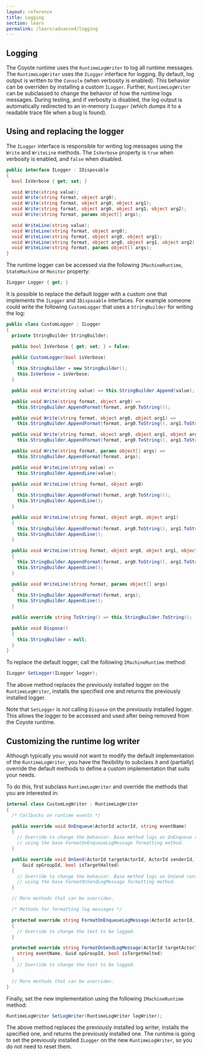 ```yaml
---
layout: reference
title: Logging
section: learn
permalink: /learn/advanced/logging
---
```


## Logging

The Coyote runtime uses the `RuntimeLogWriter` to log all runtime messages. The `RuntimeLogWriter` uses
the `ILogger` interface for logging. By default, log output is written to the `Console` (when verbosity
is enabled). This behavior can be overriden by installing a custom `ILogger`. Further,
`RuntimeLogWriter` can be subclassed to change the behavior of how the runtime logs messages. During
testing, and if verbosity is disabled, the log output is automatically redirected to an in-memory
`ILogger` (which dumps it to a readable trace file when a bug is found).

## Using and replacing the logger

The `ILogger` interface is responsible for writing log messages using the `Write` and `WriteLine`
methods. The `IsVerbose` property is `true` when verbosity is enabled, and `false` when disabled.

```c#
public interface ILogger : IDisposable
{
  bool IsVerbose { get; set; }

  void Write(string value);
  void Write(string format, object arg0);
  void Write(string format, object arg0, object arg1);
  void Write(string format, object arg0, object arg1, object arg2);
  void Write(string format, params object[] args);

  void WriteLine(string value);
  void WriteLine(string format, object arg0);
  void WriteLine(string format, object arg0, object arg1);
  void WriteLine(string format, object arg0, object arg1, object arg2);
  void WriteLine(string format, params object[] args);
}
```

The runtime logger can be accessed via the following `IMachineRuntime`, `StateMachine` or `Monitor` property:

```c#
ILogger Logger { get; }
```

It is possible to replace the default logger with a custom one that implements the `ILogger` and
`IDisposable` interfaces. For example someone could write the following `CustomLogger` that uses a
`StringBuilder` for writing the log:

```c#
public class CustomLogger : ILogger
{
  private StringBuilder StringBuilder;

  public bool IsVerbose { get; set; } = false;

  public CustomLogger(bool isVerbose)
  {
    this.StringBuilder = new StringBuilder();
    this.IsVerbose = isVerbose;
  }

  public void Write(string value) => this.StringBuilder.Append(value);

  public void Write(string format, object arg0) =>
    this.StringBuilder.AppendFormat(format, arg0.ToString());

  public void Write(string format, object arg0, object arg1) =>
    this.StringBuilder.AppendFormat(format, arg0.ToString(), arg1.ToString());

  public void Write(string format, object arg0, object arg1, object arg2) =>
    this.StringBuilder.AppendFormat(format, arg0.ToString(), arg1.ToString(), arg2.ToString());

  public void Write(string format, params object[] args) =>
    this.StringBuilder.AppendFormat(format, args);

  public void WriteLine(string value) =>
    this.StringBuilder.AppendLine(value);

  public void WriteLine(string format, object arg0)
  {
    this.StringBuilder.AppendFormat(format, arg0.ToString());
    this.StringBuilder.AppendLine();
  }

  public void WriteLine(string format, object arg0, object arg1)
  {
    this.StringBuilder.AppendFormat(format, arg0.ToString(), arg1.ToString());
    this.StringBuilder.AppendLine();
  }

  public void WriteLine(string format, object arg0, object arg1, object arg2)
  {
    this.StringBuilder.AppendFormat(format, arg0.ToString(), arg1.ToString(), arg2.ToString());
    this.StringBuilder.AppendLine();
  }

  public void WriteLine(string format, params object[] args)
  {
    this.StringBuilder.AppendFormat(format, args);
    this.StringBuilder.AppendLine();
  }

  public override string ToString() => this.StringBuilder.ToString();

  public void Dispose()
  {
    this.StringBuilder = null;
  }
}
```

To replace the default logger, call the following `IMachineRuntime` method:

```c#
ILogger SetLogger(ILogger logger);
```
The above method replaces the previously installed logger on the `RuntimeLogWriter`, installs the
specified one and returns the previously installed logger.

Note that `SetLogger` is _not_ calling `Dispose` on the previously installed logger. This allows the
logger to be accessed and used after being removed from the Coyote runtime.

## Customizing the runtime log writer

Although typically you would not want to modify the default implementation of the `RuntimeLogWriter`,
you have the flexibility to subclass it and (partially) override the default methods to define a custom
implementation that suits your needs.

To do this, first subclass `RuntimeLogWriter` and override the methods that you are interested in:

```c#
internal class CustomLogWriter : RuntimeLogWriter
{
  /* Callbacks on runtime events */

  public override void OnEnqueue(ActorId actorId, string eventName)
  {
    // Override to change the behavior. Base method logs an OnEnqueue runtime event.
    // using the base FormatOnEnqueueLogMessage formatting method.
  }

  public override void OnSend(ActorId targetActorId, ActorId senderId, string senderStateName, string eventName,
      Guid opGroupId, bool isTargetHalted)
  {
    // Override to change the behavior. Base method logs an OnSend runtime event.
    // using the base FormatOnSendLogMessage formatting method.
  }

  // More methods that can be overriden.

  /* Methods for formatting log messages */

  protected override string FormatOnEnqueueLogMessage(ActorId actorId, string eventName)
  {
    // Override to change the text to be logged.
  }

  protected override string FormatOnSendLogMessage(ActorId targetActorId, ActorId senderId, string senderStateName,
    string eventName, Guid opGroupId, bool isTargetHalted)
  {
    // Override to change the text to be logged.
  }

  // More methods that can be overriden.
}
```

Finally, set the new implementation using the following `IMachineRuntime` method:

```c#
RuntimeLogWriter SetLogWriter(RuntimeLogWriter logWriter);
```

The above method replaces the previously installed log writer, installs the specified one, and returns
the previously installed one. The runtime is going to set the previously installed `ILogger` on the new
`RuntimeLogWriter`, so you do not need to reset them.
